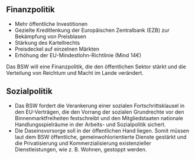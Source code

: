 ## Finanzpolitik

- Mehr öffentliche Investitionen
- Gezielte Kreditlenkung der Europäischen Zentralbank (EZB) zur Bekämpfung von Preisblasen
- Stärkung des Kartellrechts
- Preisdeckel auf einzelnen Märkten
- Erhöhung der EU-Mindestlohn-Richtlinie (Mind 14€)

Das BSW will eine Finanzpolitik, die den öffentlichen Sektor stärkt und die Verteilung von Reichtum und Macht im Lande verändert.

## Sozialpolitik

- Das BSW fordert die Verankerung einer sozialen Fortschrittsklausel in den EU-Verträgen, die den Vorrang der sozialen Grundrechte vor den Binnenmarktfreiheiten festschreibt und den Mitgliedstaaten nationale Handlungsspielräume in der Arbeits- und Sozialpolitik sichert.
- Die Daseinsvorsorge soll in der öffentlichen Hand liegen. Somit müssen laut dem BSW öffentliche, gemeinwohlorientierte Dienste gestärkt und die Privatisierung und Kommerzialisierung existenzieller Dienstleistungen, wie z. B. Wohnen, gestoppt werden.

